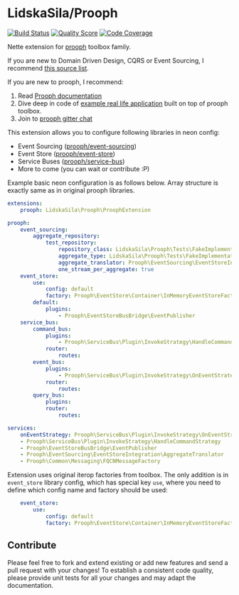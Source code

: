 # LidskaSila/Prooph

[![Build Status](https://img.shields.io/travis/LidskaSila/Prooph.svg?style=flat-square)](https://travis-ci.org/LidskaSila/Prooph)
[![Quality Score](https://img.shields.io/scrutinizer/g/LidskaSila/Prooph.svg?style=flat-square)](https://scrutinizer-ci.com/g/LidskaSila/Prooph)
[![Code Coverage](https://img.shields.io/scrutinizer/coverage/g/LidskaSila/Prooph.svg?style=flat-square)](https://scrutinizer-ci.com/g/LidskaSila/Prooph)

Nette extension for <a href="https://github.com/prooph">prooph</a> toolbox family.

If you are new to Domain Driven Design, CQRS or Event Sourcing, I recommend 
<a href="https://github.com/heynickc/awesome-ddd">this source list</a>.

If you are new to prooph, I recommend: 
<ol>
<li>Read <a href="http://getprooph.org/docs/html/">Prooph documentation</a></li>
<li>Dive deep in code of <a href="https://github.com/prooph/proophessor-do">example real life application</a> built on top of prooph toolbox.</li>
<li>Join to <a href="https://gitter.im/prooph/improoph">prooph gitter chat</a></li>
</ol>

This extension allows you to configure following libraries in neon config:

<ul>
<li>Event Sourcing (<a href="https://github.com/prooph/event-sourcing">prooph/event-sourcing</a>)</li>
<li>Event Store (<a href="https://github.com/prooph/event-store">prooph/event-store</a>)</li>
<li>Service Buses (<a href="https://github.com/prooph/service-bus">prooph/service-bus</a>)</li>
<li>More to come (you can wait or contribute :P)</li>
</ul>

Example basic neon configuration is as follows below. 
Array structure is exactly same as in original prooph libraries.

```yaml
extensions:
    prooph: LidskaSila\Prooph\ProophExtension

prooph:
    event_sourcing:
        aggregate_repository:
            test_repository:
                repository_class: LidskaSila\Prooph\Tests\FakeImplementations\MemoryTestRepository
                aggregate_type: LidskaSila\Prooph\Tests\FakeImplementations\TestAggregateRoot
                aggregate_translator: Prooph\EventSourcing\EventStoreIntegration\AggregateTranslator
                one_stream_per_aggregate: true
    event_store:
        use:
            config: default
            factory: Prooph\EventStore\Container\InMemoryEventStoreFactory
        default:
            plugins:
                - Prooph\EventStoreBusBridge\EventPublisher
    service_bus:
        command_bus:
            plugins:
                - Prooph\ServiceBus\Plugin\InvokeStrategy\HandleCommandStrategy
            router:
                routes:
        event_bus:
            plugins:
                - Prooph\ServiceBus\Plugin\InvokeStrategy\OnEventStrategy
            router:
                routes:
        query_bus:
            plugins:
            router:
                routes:

services:
    onEventStrategy: Prooph\ServiceBus\Plugin\InvokeStrategy\OnEventStrategy
    - Prooph\ServiceBus\Plugin\InvokeStrategy\HandleCommandStrategy
    - Prooph\EventStoreBusBridge\EventPublisher
    - Prooph\EventSourcing\EventStoreIntegration\AggregateTranslator
    - Prooph\Common\Messaging\FQCNMessageFactory
```


Extension uses original iterop factories from toolbox.
The only addition is in `event_store` library config, which has special key `use`,
where you need to define which config name and factory should be used:
```yaml
    event_store:
        use:
            config: default
            factory: Prooph\EventStore\Container\InMemoryEventStoreFactory
```
 
## Contribute

Please feel free to fork and extend existing or add new features and send a pull request with your changes! 
To establish a consistent code quality, please provide unit tests for all your changes and may adapt the documentation.
